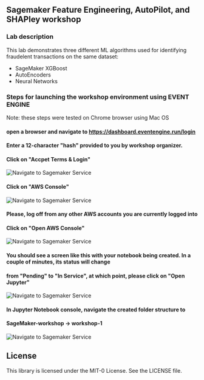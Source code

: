 ## Sagemaker Feature Engineering, AutoPilot, and SHAPley workshop

### Lab description

This lab demonstrates three different ML algorithms used for identifying fraudelent transactions on the same dataset:
- SageMaker XGBoost
- AutoEncoders
- Neural Networks

### Steps for launching the workshop environment using EVENT ENGINE 
Note: these steps were tested on Chrome browser using Mac OS
#### open a browser and navigate to https://dashboard.eventengine.run/login
#### Enter a 12-character "hash" provided to you by workshop organizer.
#### Click on "Accpet Terms & Login"
![Navigate to Sagemaker Service](/images/image-01.png)

#### Click on "AWS Console"
![Navigate to Sagemaker Service](/images/image-02.png)

#### Please, log off from any other AWS accounts you are currently logged into

#### Click on "Open AWS Console"
![Navigate to Sagemaker Service](images/image-03.png)

#### You should see a screen like this with your notebook being created. In a couple of minutes, its status will change
#### from "Pending" to "In Service", at which point, please click on "Open Jupyter"
![Navigate to Sagemaker Service](/images/image-11.png)

#### In Jupyter Notebook console, navigate the created folder structure to
#### SageMaker-workshop -> workshop-1 
![Navigate to Sagemaker Service](/images/image-14.png)
## License

This library is licensed under the MIT-0 License. See the LICENSE file.

